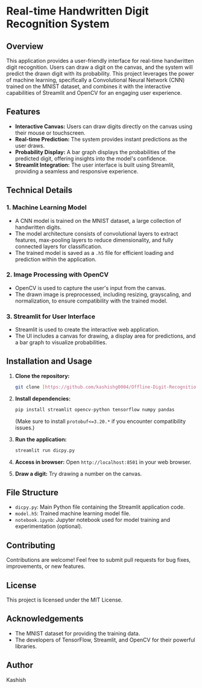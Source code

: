 # Real-time Handwritten Digit Recognition System

## Overview

This application provides a user-friendly interface for real-time handwritten digit recognition. Users can draw a digit on the canvas, and the system will predict the drawn digit with its probability. This project leverages the power of machine learning, specifically a Convolutional Neural Network (CNN) trained on the MNIST dataset, and combines it with the interactive capabilities of Streamlit and OpenCV for an engaging user experience.

## Features

*   **Interactive Canvas:** Users can draw digits directly on the canvas using their mouse or touchscreen.
*   **Real-time Prediction:** The system provides instant predictions as the user draws.
*   **Probability Display:** A bar graph displays the probabilities of the predicted digit, offering insights into the model's confidence.
*   **Streamlit Integration:** The user interface is built using Streamlit, providing a seamless and responsive experience.

## Technical Details

### 1. Machine Learning Model

*   A CNN model is trained on the MNIST dataset, a large collection of handwritten digits.
*   The model architecture consists of convolutional layers to extract features, max-pooling layers to reduce dimensionality, and fully connected layers for classification.
*   The trained model is saved as a `.h5` file for efficient loading and prediction within the application.

### 2. Image Processing with OpenCV

*   OpenCV is used to capture the user's input from the canvas.
*   The drawn image is preprocessed, including resizing, grayscaling, and normalization, to ensure compatibility with the trained model.

### 3. Streamlit for User Interface

*   Streamlit is used to create the interactive web application.
*   The UI includes a canvas for drawing, a display area for predictions, and a bar graph to visualize probabilities.

## Installation and Usage

1.  **Clone the repository:**
    ```bash
    git clone [https://github.com/kashishg0004/Offline-Digit-Recognition-System.git](https://github.com/kashishg0004/Offline-Digit-Recognition-System.git)
    ```

2.  **Install dependencies:**
    ```bash
    pip install streamlit opencv-python tensorflow numpy pandas
    ```
    (Make sure to install `protobuf<=3.20.*` if you encounter compatibility issues.)

3.  **Run the application:**
    ```bash
    streamlit run dicpy.py
    ```

4.  **Access in browser:** Open `http://localhost:8501` in your web browser.

5.  **Draw a digit:**  Try drawing a number on the canvas.

## File Structure

*   `dicpy.py`: Main Python file containing the Streamlit application code.
*   `model.h5`: Trained machine learning model file.
*   `notebook.ipynb`: Jupyter notebook used for model training and experimentation (optional).

## Contributing

Contributions are welcome! Feel free to submit pull requests for bug fixes, improvements, or new features.

## License

This project is licensed under the MIT License.

## Acknowledgements

*   The MNIST dataset for providing the training data.
*   The developers of TensorFlow, Streamlit, and OpenCV for their powerful libraries.

## Author

Kashish